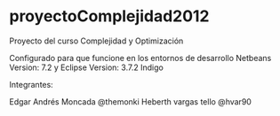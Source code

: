 proyectoComplejidad2012
=======================

Proyecto del curso Complejidad y Optimización


Configurado para que funcione en los entornos de desarrollo Netbeans Version: 7.2 y Eclipse Version: 3.7.2 Indigo


Integrantes:

Edgar Andrés Moncada @themonki
Heberth vargas tello @hvar90

